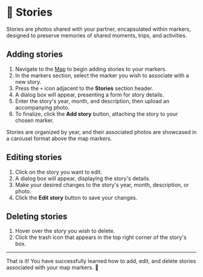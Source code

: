 # 📝 Stories

Stories are photos shared with your partner, encapsulated within markers, designed to preserve memories of shared moments, trips, and activities.

## Adding stories

1. Navigate to the <a href="/app/map" target="_blank">Map</a> to begin adding stories to your markers.
2. In the markers section, select the marker you wish to associate with a new story.
3. Press the `+` icon adjacent to the **Stories** section header.
4. A dialog box will appear, presenting a form for story details.
5. Enter the story's year, month, and description, then upload an accompanying photo.
6. To finalize, click the **Add story** button, attaching the story to your chosen marker.

Stories are organized by year, and their associated photos are showcased in a carousel format above the map markers.

## Editing stories

1. Click on the story you want to edit.
2. A dialog box will appear, displaying the story's details.
3. Make your desired changes to the story's year, month, description, or photo.
4. Click the **Edit story** button to save your changes.

## Deleting stories

1. Hover over the story you wish to delete.
2. Click the trash icon that appears in the top right corner of the story's box.

---

That is it! You have successfully learned how to add, edit, and delete stories associated with your map markers. 📸
